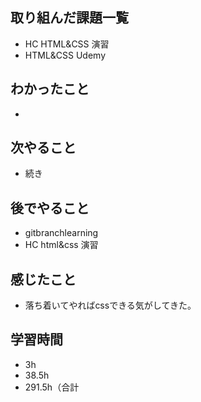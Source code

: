 ## 取り組んだ課題一覧
- HC HTML&CSS  演習
- HTML&CSS Udemy
## わかったこと
- 
## 次やること
- 続き
## 後でやること
- gitbranchlearning
- HC html&css 演習
## 感じたこと
- 落ち着いてやればcssできる気がしてきた。
## 学習時間
- 3h
- 38.5h
- 291.5h（合計